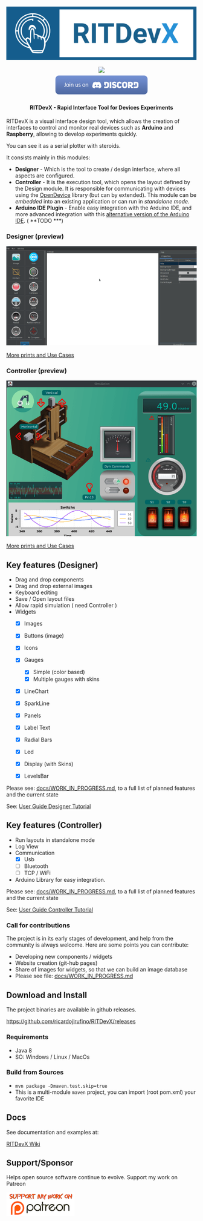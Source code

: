 <h1 align="center">
  <br>
  <img src="docs/images/logo.svg" alt="RITDevX">
  <br>
  <img src="https://github.com/ricardojlrufino/RITDevX/workflows/Build/badge.svg" />
  <!--  
  <a href="https://app.codacy.com/manual/ricardojlrufino/RITDevX"> 
     <img src="https://api.codacy.com/project/badge/Grade/bd99fc0164cb405f9e995fe23789b62a"/>
  </a>
  <a href="https://www.npmjs.com/package/stegcloak"> <img src="https://img.shields.io/npm/v/stegcloak?style=plastic" /> </a>
  <img src="https://badgen.net/badge/icon/terminal?icon=terminal&label" />
  <img src="https://img.shields.io/badge/code_style-standard-brightgreen.svg" />
--><br>
  <a href="https://discord.gg/ZCq4AkC" target="_blank"><img src="docs/images/discord.png" /></a>
</h1>

<h4 align="center">RITDevX - Rapid Interface Tool for Devices Experiments</h4>

RITDevX is a visual interface design tool, which allows the creation of interfaces to control and monitor real devices such as **Arduino** and **Raspberry**, allowing to develop experiments quickly.  

You can see it as a serial plotter with steroids.

It consists mainly in this modules:

- **Designer** - Which is the tool to create / design interface, where all aspects are configured.  
- **Controller** - It is the execution tool, which opens the layout defined by the Design module. It is responsible for communicating with devices using the [OpenDevice](https://github.com/OpenDevice/opendevice-lib-arduino) library (but can by extended). 
  This module can be *embedded* into an existing application or can run in *standalone mode*.  
- **Arduino IDE Plugin** - Enable easy integration with the Arduino IDE, and more advanced integration with this [alternative version of the Arduino IDE](https://github.com/ricardojlrufino/Arduino/releases).  ( **TODO ***)


### Designer (preview)

![Demo](docs/images/intro.gif)

[More prints and Use Cases](https://opendevice.atlassian.net/wiki/spaces/RITDevX/pages/1690435585/Use+Cases)

### Controller (preview)

![Controller](docs/images/controller_preview.gif)

[More prints and Use Cases](https://opendevice.atlassian.net/wiki/spaces/RITDevX/pages/1690435585/Use+Cases)

## Key features (Designer)

- Drag and drop components  
- Drag and drop external images  
- Keyboard editing  
- Save / Open layout files  
- Allow rapid simulation ( need Controller )  
- Widgets  
  - [x] Images  
  
  - [x] Buttons (image)
  
  - [x] Icons
  
  - [x] Gauges  
  
    - [x] Simple (color based)
    - [x] Multiple gauges with skins
  
  - [x] LineChart
  
  - [x] SparkLine
  
  - [x] Panels
  
  - [x] Label Text
  
  - [x] Radial Bars
  
  - [x] Led
  
  - [x] Display (with Skins)
  
  - [x] LevelsBar 
  
    

Please see: [docs/WORK_IN_PROGRESS.md](docs/WORK_IN_PROGRESS.md), to a full list of planned features and the current state

See:  [User Guide Designer Tutorial](https://opendevice.atlassian.net/wiki/spaces/RITDevX/pages/1581908126/User+Guide)

## Key features (Controller)

- Run layouts in standalone mode
- Log View
- Communication  
  - [x] Usb  
  - [ ] Bluetooth  
  - [ ] TCP / WiFi  
- Arduino Library for easy integration. 


Please see: [docs/WORK_IN_PROGRESS.md](docs/WORK_IN_PROGRESS.md), to a full list of planned features and the current state

See:  [User Guide Controller Tutorial](https://opendevice.atlassian.net/wiki/spaces/RITDevX/pages/1581908143/User+Guide+Controller)

### Call for contributions

The project is in its early stages of development, and help from the community is always welcome.
Here are some points you can contribute:

- Developing new components / widgets
- Website creation (git-hub pages)
- Share of images for widgets, so that we can build an image database
- Please see file: [docs/WORK_IN_PROGRESS.md](docs/WORK_IN_PROGRESS.md)



## Download and Install

The project binaries are available in github releases.

https://github.com/ricardojlrufino/RITDevX/releases


### Requirements

- Java 8  
- SO: Windows / Linux / MacOs  

### Build from Sources

 - `mvn package -Dmaven.test.skip=true`
 -  This is a multi-module `maven` project, you can import (root pom.xml) your favorite IDE

## Docs

See documentation and examples at:

[RITDevX Wiki](https://opendevice.atlassian.net/wiki/spaces/RITDevX)

## Support/Sponsor

Helps open source software continue to evolve. Support my work on Patreon  

[![Support](docs/images/patreon.png)](https://www.patreon.com/ricardojlrufino)

